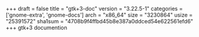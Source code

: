 +++
draft = false
title = "gtk+3-doc"
version = "3.22.5-1"
categories = ['gnome-extra', 'gnome-docs']
arch = "x86_64"
size = "3230864"
usize = "25391572"
sha1sum = "4708b9f4ffbd45b8e387a0ddced54e622561efd6"
+++
gtk+3 documention